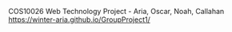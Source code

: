 COS10026 Web Technology Project - Aria, Oscar, Noah, Callahan
<br>
https://winter-aria.github.io/GroupProject1/
